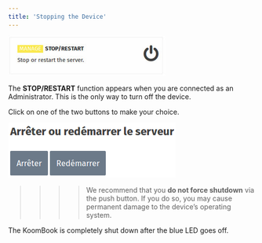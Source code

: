 ```yaml
---
title: 'Stopping the Device'
---
```


![](cartesAdmin-2.jpg)

The **STOP/RESTART** function appears when you are connected as an Administrator. This is the only way to turn off the device. 

Click on one of the two buttons to make your choice.

![](arret.png)

>>>>We recommend that you **do not force shutdown** via the push button. If you do so, you may cause permanent damage to the device’s operating system.

The KoomBook is completely shut down after the blue LED goes off.